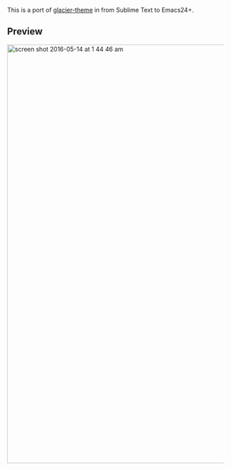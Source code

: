 This is a port of [glacier-theme](https://github.com/shovelandsandbox/glacier-theme) in from Sublime Text to Emacs24+.

## Preview

<img width="972" alt="screen shot 2016-05-14 at 1 44 46 am" src="https://cloud.githubusercontent.com/assets/6130766/15266812/1c2a7f40-1976-11e6-95fa-54348f61a096.png">
